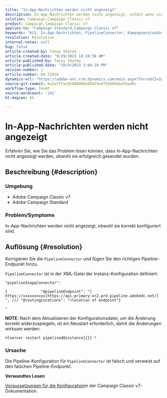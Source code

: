 ```yaml
---
title: "In-App-Nachrichten werden nicht angezeigt"
description: In-App-Nachrichten werden nicht angezeigt, selbst wenn sie erfolgreich gesendet wurden.
solution: Campaign,Campaign Classic v7
product: Campaign,Campaign Classic v7
applies-to: "Campaign Standard,Campaign Classic v7"
keywords: "KCS, In-App-Nachrichten, PipelineConnector, Kampagnenstandard, Kampagne Classic, nicht angezeigt"
resolution: Resolution
internal-notes: null
bug: false
article-created-by: Tanay Sharma .
article-created-date: "9/29/2023 10:28:58 AM"
article-published-by: Tanay Sharma .
article-published-date: "10/9/2023 3:04:39 PM"
version-number: 1
article-number: KA-22916
dynamics-url: "https://adobe-ent.crm.dynamics.com/main.aspx?forceUCI=1&pagetype=entityrecord&etn=knowledgearticle&id=bc88acfb-b25e-ee11-be6f-6045bd0065f9"
source-git-commit: 8a1e7ffac02008089e90455e9f55605bbdfbad8c
workflow-type: tm+mt
source-wordcount: '141'
ht-degree: 6%

---
```


# In-App-Nachrichten werden nicht angezeigt


Erfahren Sie, wie Sie das Problem lösen können, dass In-App-Nachrichten nicht angezeigt werden, obwohl sie erfolgreich gesendet wurden.

## Beschreibung {#description}


### Umgebung

- Adobe Campaign Classic v7
- Adobe Campaign Standard




### Problem/Symptome

In-App-Nachrichten werden nicht angezeigt, obwohl sie korrekt konfiguriert sind.


## Auflösung {#resolution}


Korrigieren Sie die `PipelineConnector` und fügen Sie den richtigen Pipeline-Endpunkt hinzu.

`PipelineConnector` ist in der XML-Datei der Instanz-Konfiguration definiert:




```
"pipelineInappConnector":

{               "@pipelineEndpoint": "[ https://xxxxxxxxxx|https://api-primary-or2.prd.pipeline.adobedc.net/] ", /// "@routingLocations": "<location of endpoint"}

"
```




<b>NOTE</b>: Nach dem Aktualisieren der Konfigurationsdatei, um die Änderung korrekt widerzuspiegeln, ist ein Neustart erforderlich, damit die Änderungen wirksam werden:

`nlserver restart pipelined@instance{{}} *`



### Ursache

Die Pipeline-Konfiguration für `PipelineConnector` ist falsch und verweist auf den falschen Pipeline-Endpunkt.



<b>Verwandtes Lesen</b>

[Voraussetzungen für die Konfiguration](https://experienceleague.adobe.com/docs/campaign-classic/using/integrating-with-adobe-experience-cloud/experience-triggers/configuring-pipeline.html#prerequisites)in der Campaign Classic v7-Dokumentation.
